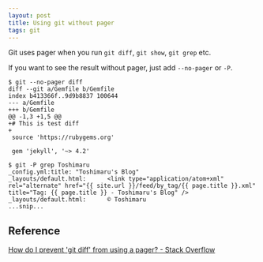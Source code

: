 ```yaml
---
layout: post
title: Using git without pager
tags: git
---
```


Git uses pager when you run `git diff`, `git show`, `git grep` etc.

If you want to see the result without pager, just add `--no-pager` or `-P`.

```console
$ git --no-pager diff
diff --git a/Gemfile b/Gemfile
index b413366f..9d9b8837 100644
--- a/Gemfile
+++ b/Gemfile
@@ -1,3 +1,5 @@
+# This is test diff
+
 source 'https://rubygems.org'

 gem 'jekyll', '~> 4.2'

```

```console
$ git -P grep Toshimaru
_config.yml:title: "Toshimaru's Blog"
_layouts/default.html:      <link type="application/atom+xml" rel="alternate" href="{{ site.url }}/feed/by_tag/{{ page.title }}.xml" title="Tag: {{ page.title }} - Toshimaru's Blog" />
_layouts/default.html:      © Toshimaru
...snip...
```

## Reference

[How do I prevent 'git diff' from using a pager? - Stack Overflow](https://stackoverflow.com/questions/2183900/how-do-i-prevent-git-diff-from-using-a-pager)
